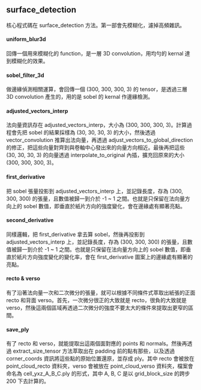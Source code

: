## surface_detection

核心程式碼在 surface_detection 方法。第一部會先模糊化，濾掉高頻雜訊。

#### uniform_blur3d

回傳一個用來模糊化的 function，是一層 3D convolution，用均勻的 kernal 達到模糊化的效果。

#### sobel_filter_3d

做邊緣偵測相關運算，會回傳一個 (300, 300, 300, 3) 的 tensor，是透過三層 3D convolution 產生的，用的是 sobel 的 kernal 作邊緣檢測。

#### adjusted_vectors_interp

法向量資訊存在 adjusted_vectors_interp，大小為 (300, 300, 300, 3)。計算過程會先把 sobel 的結果採樣為 (30, 30, 30, 3) 的大小，然後透過 vector_convolution 推算出法向量，再透過 adjust_vectors_to_global_direction 的修正，把這些向量對齊到與卷軸中心發出來的向量方向相近。最後再把這些 (30, 30, 30, 3) 的向量透過 interpolate_to_original 內插，擴充回原來的大小 (300, 300, 300, 3)。

#### first_derivative

把 sobel 張量投影到 adjusted_vectors_interp 上，並記錄長度，存為 (300, 300, 300) 的張量，且數值被歸一到介於 -1 ~ 1 之間。也就是只保留在法向量方向上的 sobel 數值，即垂直於紙片方向的強度變化，會在邊緣處有顯著亮點。

#### second_derivative

同樣邏輯，把 first_derivative 拿去算 sobel，然後再投影到 adjusted_vectors_interp 上，並記錄長度，存為 (300, 300, 300) 的張量，且數值被歸一到介於 -1 ~ 1 之間。也就是只保留在法向量方向上的 sobel 數值，即垂直於紙片方向強度變化的變化率，會在 first_derivative 圖案上的邊緣處有顯著的亮點。

#### recto & verso

有了沿著法向量一次和二次微分的張量，就可以根據不同條件式萃取出紙張的正面 recto 和背面 verso。首先，一次微分很正的大致就是 recto，很負的大致就是 verso，然後這兩個區域再透過二次微分的強度不要太大的條件來提取出更窄的區間。

#### save_ply

有了 recto 和 verso，就能提取出這兩個面對應的 points 和 normals。然後再透過 extract_size_tensor 方法萃取出在 padding 前的點有那些，以及透過 corner_coords 資訊將這些點的原始位置還原，並存成 ply。其中 recto 會被放在 point_cloud_recto 資料夾，verso 會被放在 point_cloud_verso 資料夾，檔案會命名為 cell_yxz_A_B_C.ply 的形式，其中 A, B, C 是以 grid_block_size 的跨步 200 下去計算的。
